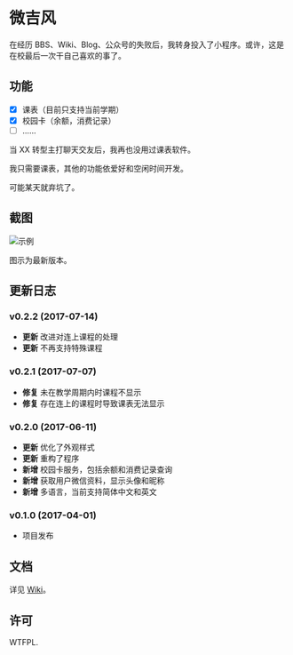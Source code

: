 # 微吉风

在经历 BBS、Wiki、Blog、公众号的失败后，我转身投入了小程序。或许，这是在校最后一次干自己喜欢的事了。


## 功能

- [x] 课表（目前只支持当前学期）
- [x] 校园卡（余额，消费记录）
- [ ] ……

当 XX 转型主打聊天交友后，我再也没用过课表软件。

我只需要课表，其他的功能依爱好和空闲时间开发。

可能某天就弃坑了。


## 截图

![示例](http://ws1.sinaimg.cn/mw690/6055e6d6gy1fgh3m7jkjfj22i02usk1h.jpg)

图示为最新版本。


## 更新日志

### v0.2.2 (2017-07-14)

- **更新** 改进对连上课程的处理
- **更新** 不再支持特殊课程

### v0.2.1 (2017-07-07)

- **修复** 未在教学周期内时课程不显示
- **修复** 存在连上的课程时导致课表无法显示

### v0.2.0 (2017-06-11)

- **更新** 优化了外观样式
- **更新** 重构了程序
- **新增** 校园卡服务，包括余额和消费记录查询
- **新增** 获取用户微信资料，显示头像和昵称
- **新增** 多语言，当前支持简体中文和英文

### v0.1.0 (2017-04-01)

- 项目发布


## 文档

详见 [Wiki](https://github.com/choyri/WeGifun/wiki)。


## 许可

WTFPL.